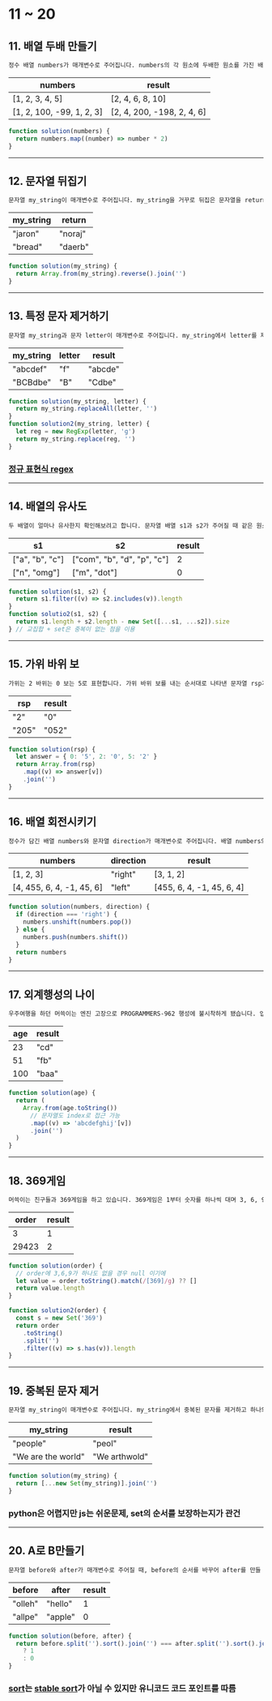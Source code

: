 # 11 ~ 20

## 11. 배열 두배 만들기

```bash
정수 배열 numbers가 매개변수로 주어집니다. numbers의 각 원소에 두배한 원소를 가진 배열을 return하도록 solution 함수를 완성해주세요.
```

| numbers                   | result                     |
| ------------------------- | -------------------------- |
| [1, 2, 3, 4, 5]           | [2, 4, 6, 8, 10]           |
| [1, 2, 100, -99, 1, 2, 3] | [2, 4, 200, -198, 2, 4, 6] |

```js
function solution(numbers) {
  return numbers.map((number) => number * 2)
}
```

---

## 12. 문자열 뒤집기

```bash
문자열 my_string이 매개변수로 주어집니다. my_string을 거꾸로 뒤집은 문자열을 return하도록 solution 함수를 완성해주세요.
```

| my_string | return  |
| --------- | ------- |
| "jaron"   | "noraj" |
| "bread"   | "daerb" |

```js
function solution(my_string) {
  return Array.from(my_string).reverse().join('')
}
```

---

## 13. 특정 문자 제거하기

```bash
문자열 my_string과 문자 letter이 매개변수로 주어집니다. my_string에서 letter를 제거한 문자열을 return하도록 solution 함수를 완성해주세요.
```

| my_string | letter | result  |
| --------- | ------ | ------- |
| "abcdef"  | "f"    | "abcde" |
| "BCBdbe"  | "B"    | "Cdbe"  |

```js
function solution(my_string, letter) {
  return my_string.replaceAll(letter, '')
}
function solution2(my_string, letter) {
  let reg = new RegExp(letter, 'g')
  return my_string.replace(reg, '')
}
```

### [정규 표현식 regex](https://developer.mozilla.org/ko/docs/Web/JavaScript/Reference/Global_Objects/RegExp)

---

## 14. 배열의 유사도

```bash
두 배열이 얼마나 유사한지 확인해보려고 합니다. 문자열 배열 s1과 s2가 주어질 때 같은 원소의 개수를 return하도록 solution 함수를 완성해주세요.
```

| s1              | s2                          | result |
| --------------- | --------------------------- | ------ |
| ["a", "b", "c"] | ["com", "b", "d", "p", "c"] | 2      |
| ["n", "omg"]    | ["m", "dot"]                | 0      |

```js
function solution(s1, s2) {
  return s1.filter((v) => s2.includes(v)).length
}
function solutio2(s1, s2) {
  return s1.length + s2.length - new Set([...s1, ...s2]).size
} // 교집합 + set은 중복이 없는 점을 이용
```

---

## 15. 가위 바위 보

```bash
가위는 2 바위는 0 보는 5로 표현합니다. 가위 바위 보를 내는 순서대로 나타낸 문자열 rsp가 매개변수로 주어질 때, rsp에 저장된 가위 바위 보를 모두 이기는 경우를 순서대로 나타낸 문자열을 return하도록 solution 함수를 완성해보세요.
```

| rsp   | result |
| ----- | ------ |
| "2"   | "0"    |
| "205" | "052"  |

```js
function solution(rsp) {
  let answer = { 0: '5', 2: '0', 5: '2' }
  return Array.from(rsp)
    .map((v) => answer[v])
    .join('')
}
```

---

## 16. 배열 회전시키기

```bash
정수가 담긴 배열 numbers와 문자열 direction가 매개변수로 주어집니다. 배열 numbers의 원소를 direction방향으로 한 칸씩 회전시킨 배열을 return하도록 solution 함수를 완성해주세요.
```

| numbers                   | direction | result                    |
| ------------------------- | --------- | ------------------------- |
| [1, 2, 3]                 | "right"   | [3, 1, 2]                 |
| [4, 455, 6, 4, -1, 45, 6] | "left"    | [455, 6, 4, -1, 45, 6, 4] |

```js
function solution(numbers, direction) {
  if (direction === 'right') {
    numbers.unshift(numbers.pop())
  } else {
    numbers.push(numbers.shift())
  }
  return numbers
}
```

---

## 17. 외계행성의 나이

```bash
우주여행을 하던 머쓱이는 엔진 고장으로 PROGRAMMERS-962 행성에 불시착하게 됐습니다. 입국심사에서 나이를 말해야 하는데, PROGRAMMERS-962 행성에서는 나이를 알파벳으로 말하고 있습니다. a는 0, b는 1, c는 2, ..., j는 9입니다. 예를 들어 23살은 cd, 51살은 fb로 표현합니다. 나이 age가 매개변수로 주어질 때 PROGRAMMER-962식 나이를 return하도록 solution 함수를 완성해주세요.
```

| age | result |
| --- | ------ |
| 23  | "cd"   |
| 51  | "fb"   |
| 100 | "baa"  |

```js
function solution(age) {
  return (
    Array.from(age.toString())
      // 문자열도 index로 접근 가능
      .map((v) => 'abcdefghij'[v])
      .join('')
  )
}
```

---

## 18. 369게임

```bash
머쓱이는 친구들과 369게임을 하고 있습니다. 369게임은 1부터 숫자를 하나씩 대며 3, 6, 9가 들어가는 숫자는 숫자 대신 3, 6, 9의 개수만큼 박수를 치는 게임입니다. 머쓱이가 말해야하는 숫자 order가 매개변수로 주어질 때, 머쓱이가 쳐야할 박수 횟수를 return 하도록 solution 함수를 완성해보세요.
```

| order | result |
| ----- | ------ |
| 3     | 1      |
| 29423 | 2      |

```js
function solution(order) {
  // order에 3,6,9가 하나도 없을 경우 null 이기에
  let value = order.toString().match(/[369]/g) ?? []
  return value.length
}

function solution2(order) {
  const s = new Set('369')
  return order
    .toString()
    .split('')
    .filter((v) => s.has(v)).length
}
```

---

## 19. 중복된 문자 제거

```bash
문자열 my_string이 매개변수로 주어집니다. my_string에서 중복된 문자를 제거하고 하나의 문자만 남긴 문자열을 return하도록 solution 함수를 완성해주세요.
```

| my_string          | result        |
| ------------------ | ------------- |
| "people"           | "peol"        |
| "We are the world" | "We arthwold" |

```js
function solution(my_string) {
  return [...new Set(my_string)].join('')
}
```

### python은 어렵지만 js는 쉬운문제, set의 순서를 보장하는지가 관건

---

## 20. A로 B만들기

```bash
문자열 before와 after가 매개변수로 주어질 때, before의 순서를 바꾸어 after를 만들 수 있으면 1을, 만들 수 없으면 0을 return 하도록 solution 함수를 완성해보세요.
```

| before  | after   | result |
| ------- | ------- | ------ |
| "olleh" | "hello" | 1      |
| "allpe" | "apple" | 0      |

```js
function solution(before, after) {
  return before.split('').sort().join('') === after.split('').sort().join('')
    ? 1
    : 0
}
```

### [sort](https://developer.mozilla.org/ko/docs/Web/JavaScript/Reference/Global_Objects/Array/sort)는 [stable sort](https://velog.io/@cookncoding/%EC%95%8C%EA%B3%A0%EB%A6%AC%EC%A6%98-%EA%B0%9C%EB%85%90-Stable-Sort-Inplace)가 아닐 수 있지만 유니코드 코드 포인트를 따름
